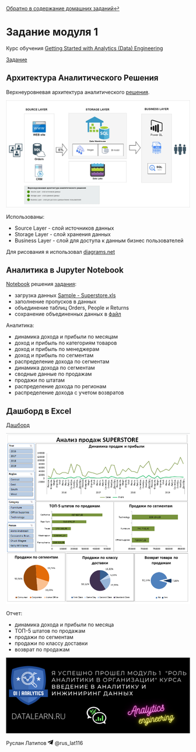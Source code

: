 [Обратно в содержание домашних заданий:leftwards_arrow_with_hook:](https://github.com/RuslanLat/DE-101/blob/main/README.md)

# Задание модуля 1

Курс обучения [Getting Started with Analytics (Data) Engineering](https://datalearn.ru/kurs-po-getting-start-with-data-engineering)

[Задание](https://github.com/RuslanLat/DE-101/blob/main/Module01/task.md)

## Архитектура Аналитического Решения

Верхнеуровневая архитектура аналитического [решения](https://github.com/RuslanLat/DE-101/blob/main/Module01/solution_architecture.drawio).

![solution_architecture](https://github.com/RuslanLat/DE-101/blob/main/Module01/images/solution_architecture.jpg)

Использованы:
- Source Layer - слой источников данных
- Storage Layer - слой хранения данных 
- Business Layer - слой для доступа к данным бизнес пользователей

Для рисования я использовал [diagrams.net](https://www.diagrams.net)

## Аналитика в Jupyter Notebook

[Notebook](https://github.com/RuslanLat/DE-101/blob/main/Module01/superstore.ipynb) решения [задания](https://github.com/RuslanLat/DE-101/blob/main/Module01/task.md):
* загрузка данных [Sample - Superstore.xls](https://github.com/RuslanLat/DE-101/blob/main/Module01/data/Sample%20-%20Superstore.xls)
* заполнение пропусков в данных
* объединение таблиц Orders, People и Returns
* сохранение объединенных данных в [файл](https://github.com/RuslanLat/DE-101/blob/main/Module01/data/Superstore.csv)

Аналитика:
* динамика дохода и прибыли по месяцам
* доход и прибыль по категориям товаров
* доход и прибыль по менеджерам
* доход и прибыль по сегментам
* распределение дохода по сегментам
* динамика дохода по сегментам
* сводные данные по продажам
* продажи по штатам
* распределение дохода по регионам
* распределение дохода с учетом возвратов

## Дашборд в Excel

[Дашборд](https://github.com/RuslanLat/DE-101/blob/main/Module01/data/Superstore.xlsx)


![dashboard](https://github.com/RuslanLat/DE-101/blob/main/Module01/images/dashboard.png)

Отчет:
* динамика дохода и прибыли по месяца
* ТОП-5 штатов по продажам
* продажи по сегментам
* продажи по классу доставки
* возврат по продажам

![img](https://github.com/RuslanLat/DE-101/blob/main/Module01/images/de101-module01.png)

Руслан Латипов <img src="https://github.com/RuslanLat/DE-101/blob/main/Module01/images/telegram_icon.png" width="15"> @rus_lat116